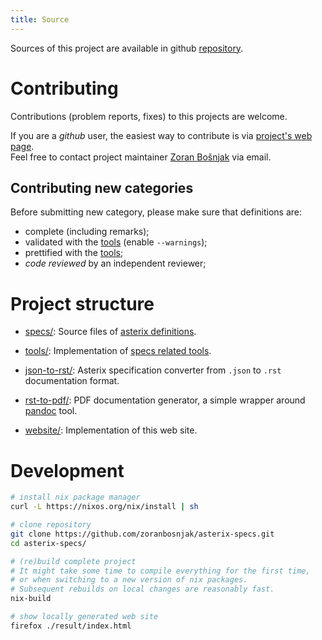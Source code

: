 ```yaml
---
title: Source
---
```


Sources of this project are available in github
[repository](https://github.com/zoranbosnjak/asterix-specs).

# Contributing

Contributions (problem reports, fixes) to this projects are welcome.

If you are a *github* user, the easiest way to contribute is via
[project's web page](https://github.com/zoranbosnjak/asterix-specs).
\
Feel free to contact project maintainer
[Zoran Bošnjak](mailto:zoran.bosnjak@sloveniacontrol.si)
via email.

## Contributing new categories

Before submitting new category, please make sure that
definitions are:

- complete (including remarks);
- validated with the [tools](/tools.html) (enable `--warnings`);
- prettified with the [tools](/tools.html);
- *code reviewed* by an independent reviewer;

# Project structure

- [specs/](https://github.com/zoranbosnjak/asterix-specs/tree/master/specs):
  Source files of [asterix definitions](/specs.html).

- [tools/](https://github.com/zoranbosnjak/asterix-specs/tree/master/tools):
  Implementation of [specs related tools](/tools.html).

- [json-to-rst/](https://github.com/zoranbosnjak/asterix-specs/tree/master/json-to-rst):
  Asterix specification converter from `.json` to `.rst` documentation format.

- [rst-to-pdf/](https://github.com/zoranbosnjak/asterix-specs/tree/master/rst-to-pdf):
  PDF documentation generator, a simple wrapper
  around [pandoc](https://pandoc.org/) tool.

- [website/](https://github.com/zoranbosnjak/asterix-specs/tree/master/website):
  Implementation of this web site.

# Development

```bash
# install nix package manager
curl -L https://nixos.org/nix/install | sh

# clone repository
git clone https://github.com/zoranbosnjak/asterix-specs.git
cd asterix-specs/

# (re)build complete project
# It might take some time to compile everything for the first time,
# or when switching to a new version of nix packages.
# Subsequent rebuilds on local changes are reasonably fast.
nix-build

# show locally generated web site
firefox ./result/index.html
```

